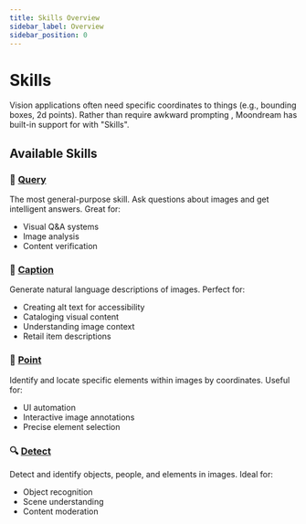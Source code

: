 ```yaml
---
title: Skills Overview
sidebar_label: Overview
sidebar_position: 0
---
```


# Skills

Vision applications often need specific coordinates to things (e.g., bounding boxes, 2d points). Rather than require awkward prompting , Moondream has built-in support for with "Skills".

## Available Skills

### 💬 [Query](./query)

The most general-purpose skill. Ask questions about images and get intelligent answers. Great for:

- Visual Q&A systems
- Image analysis
- Content verification

### 📝 [Caption](./caption)

Generate natural language descriptions of images. Perfect for:

- Creating alt text for accessibility
- Cataloging visual content
- Understanding image context
- Retail item descriptions

### 🎯 [Point](./point)

Identify and locate specific elements within images by coordinates. Useful for:

- UI automation
- Interactive image annotations
- Precise element selection

### 🔍 [Detect](./detect)

Detect and identify objects, people, and elements in images. Ideal for:

- Object recognition
- Scene understanding
- Content moderation

